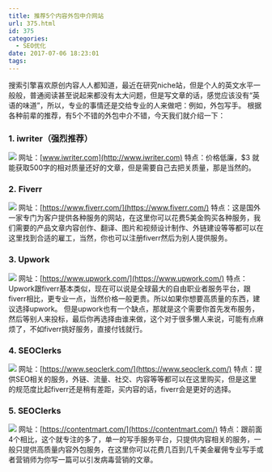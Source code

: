 ```yaml
---
title: 推荐5个内容外包中介网站
url: 375.html
id: 375
categories:
  - SEO优化
date: 2017-07-06 18:23:01
tags:
---
```


搜索引擎喜欢原创内容人人都知道，最近在研究niche站，但是个人的英文水平一般般，普通阅读甚至说起来都没有太大问题，但是写文章的话，感觉应该没有“英语的味道”，所以，专业的事情还是交给专业的人来做吧：例如，外包写手。 根据各种前辈的推荐，有5个不错的外包中介不错，今天我们就介绍一下：

<!--more-->

### 1\. iwriter（强烈推荐）

[![](/images/2018/02/微信截图_20180220182805-1024x562.png)](/images/2018/02/微信截图_20180220182805.png) 网址：[www.iwriter.com](http://www.iwriter.com) 特点：价格低廉，$3 就能获取500字的相对质量还好的文章，但是需要自己去把关质量，那是当然的。

### 2. **Fiverr**

[![](/images/2018/02/Fiverr-1024x562.png)](/images/2018/02/Fiverr.png) 网址：[https://www.fiverr.com/](https://www.fiverr.com/) 特点：这是国外一家专门为客户提供各种服务的网站，在这里你可以花费5美金购买各种服务，我们需要的产品文章内容创作、翻译、图片和视频设计制作、外链建设等等都可以在这里找到合适的雇工，当然，你也可以注册fiverr然后为别人提供服务。

### 3\. **Upwork**

[![](/images/2018/02/Upwork-1024x562.png)](/images/2018/02/Upwork.png) 网址：[https://www.upwork.com/](https://www.upwork.com/) 特点：Upwork跟fiverr基本类似，现在可以说是全球最大的自由职业者服务平台，跟fiverr相比，更专业一点，当然价格一般更贵。所以如果你想要高质量的东西，建议选择upwork。 但是upwork也有一个缺点，那就是这个需要你首先发布服务，然后等别人来投标，最后你再选择由谁来做，这个对于很多懒人来说，可能有点麻烦了，不如fiverr挑好服务，直接付钱就行。  

### 4\. **SEOClerks**

[![](/images/2018/02/SeoClerks-1024x562.png)](/images/2018/02/SeoClerks.png) 网址：[https://www.seoclerk.com/](https://www.seoclerk.com/) 特点：提供SEO相关的服务，外链、流量、社交、内容等等都可以在这里购买，但是这里的规范度比起fiverr还是稍有差距，买内容的话，fiverr会是更好的选择。  

### 5\. **SEOClerks**

[![](/images/2018/02/contentmart-1024x562.jpg)](/images/2018/02/contentmart.jpg) 网址：[https://contentmart.com/](https://contentmart.com/) 特点：跟前面4个相比，这个就专注的多了，单一的写手服务平台，只提供内容相关的服务，一般只提供高质量内容外包服务，在这里你可以花费几百到几千美金雇佣专业写手或者营销师为你写一篇可以引发病毒营销的文章。